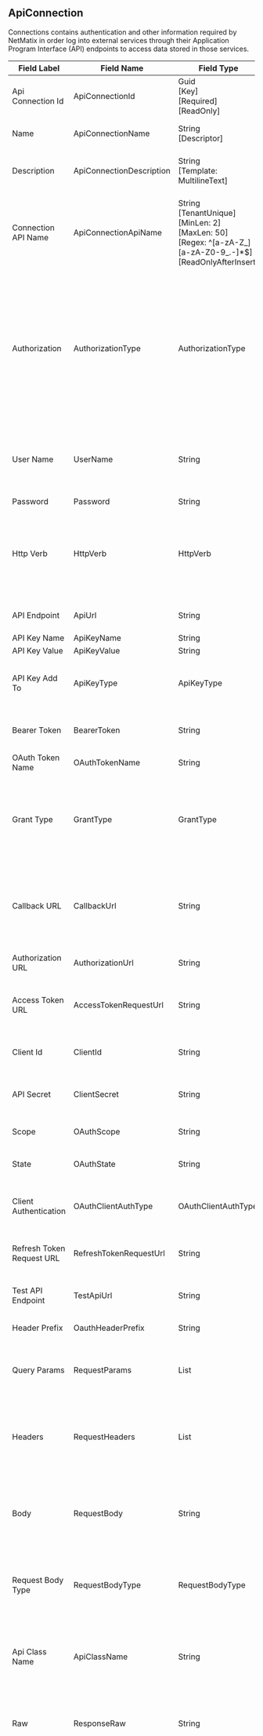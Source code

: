 # 



## ApiConnection
Connections contains authentication and other information required by NetMatix in order log into external services through their Application Program Interface (API) endpoints to access data stored in those services.  

| Field Label | Field Name | Field Type | Description |  
| ---- | ---- | ---- | ---- |  
| Api Connection Id | ApiConnectionId | Guid<br/>  [Key]<br/>  [Required]<br/>  [ReadOnly] |  |  
| Name | ApiConnectionName | String<br/>  [Descriptor] | The name of the external service you want to set up a connection for.  |  
| Description | ApiConnectionDescription | String<br/>  [Template: MultilineText] | Use the Connection Description property to describe the Connection in more detail and provide guidance to other users.  |  
| Connection API Name | ApiConnectionApiName | String<br/>  [TenantUnique]<br/>  [MinLen: 2]<br/>  [MaxLen: 50]<br/>  [Regex: ^[a-zA-Z_][a-zA-Z0-9_.-]*$]<br/>  [ReadOnlyAfterInsert] | A unique and url-safe API name for this Connection. It is used to refer to the Connection in processes and in the external API. The name is derived from the Connection Name by default and can only be edited when creating a new Connection.  |  
| Authorization | AuthorizationType | AuthorizationType | The authorization/authentication scheme/technique NetMatix will use to log into the service provider's API endpoint. NetMatix supports most popular authentication schemes, including basic auth with username and password, API key auth, and OAuth v2.<br/>  Allowable Values: <br/>  <br/>  **ApiKey**<br/>  **BearerToken**<br/>  **Basic**<br/>  **Oauth2** |  
| User Name | UserName | String | The provided username and password will be automatically encrypted with base64 algorithm and passed as header in the format: basic <encrypted_username>:<encrypted_password>.  |  
| Password | Password | String |  |  
| Http Verb | HttpVerb | HttpVerb | Specifies the REST verb that will be used to make the request, eg Post, Get, or Put.<br/>  Allowable Values: <br/>  <br/>  **Post**<br/>  **Get**<br/>  **Put**<br/>  **Delete** |  
| API Endpoint | ApiUrl | String | Enter the URL for the API endpoint with the data you wish to access.  |  
| API Key Name | ApiKeyName | String |  |  
| API Key Value | ApiKeyValue | String |  |  
| API Key Add To | ApiKeyType | ApiKeyType | <br/>  Allowable Values: <br/>  <br/>  **Query**<br/>  **Header** |  
| Bearer Token | BearerToken | String | Bearer tokens allow requests to authenticate using an access key, such as a JSON Web Token (JWT).  |  
| OAuth Token Name | OAuthTokenName | String | Specify a name that uniquely identifies this token.  |  
| Grant Type | GrantType | GrantType | The OAuth2 grant type that the service provider uses to perform authorization. Options: Authorization code and client credentials<br/>  Allowable Values: <br/>  <br/>  **AuthorizationCode**<br/>  **ClientCredentials** |  
| Callback URL | CallbackUrl | String | This is the callback URL that you will be redirected to after your connection is authorized. NetMatix uses this to extract the authorization code or access token. The Callback URL should match the one you use during the application registration process.  |  
| Authorization URL | AuthorizationUrl | String | The endpoint for the authorization server. This is used to get the Authentication code.  |  
| Access Token URL | AccessTokenRequestUrl | String | The endpoint for the Authorization server. This Url is used to exchange the authorization code for an access token. |  
| Client Id | ClientId | String | Client ID that is issued by the service provider. May also be called a Consumer Key or API key.  |  
| API Secret | ClientSecret | String | Your client secret to authorize your application's access to the data. May also be called the Consumer Secret or API Secret.  |  
| Scope | OAuthScope | String | The scope of the access request. It may have multiple space-delimited values.  |  
| State | OAuthState | String | An opaque value that is used for preventing cross-site request forgery.  |  
| Client Authentication | OAuthClientAuthType | OAuthClientAuthType | <br/>  Allowable Values: <br/>  <br/>  **SendAsBasicAuthHeader**<br/>  **SendClientCredentialsInBody** |  
| Refresh Token Request URL | RefreshTokenRequestUrl | String | An optional Refresh Token Request URL where NetMatix can refresh the access token if it expires.  |  
| Test API Endpoint | TestApiUrl | String | Enter an API endpoint URL to test authentication credentials. Preferably one needing no configuration such as /me |  
| Header Prefix | OauthHeaderPrefix | String | Added to the Authorization header before the access token.  |  
| Query Params | RequestParams | List<ApiParameter> | Query parameters are appended to the end of the request URL, following the ? and listed in key value pairs, and separated by & using the following syntax: ?id=1&type=new |  
| Headers | RequestHeaders | List<ApiParameter> | Some APIs require you to send particular headers along with requests, typically to provide additional metadata about the operation you are performing. You can set these up in the Headers tab.  |  
| Body | RequestBody | String | The body is used to send with requests whenever you need to add or update structured data. For example, if you're sending a request to add a new customer to an external service, you might include the customer details in JSON.  |  
| Request Body Type | RequestBodyType | RequestBodyType | <br/>  Allowable Values: <br/>  <br/>  **None**<br/>  **Raw**<br/>  **FormData** |  
| Api Class Name | ApiClassName | String | Select an Api Class such as the DropboxApi from the list of classes with an IApiConnection interface. Methods on the class such as GetFile() and PutFile() will be called to implement specific behaviors for the connection.  |  
| Raw | ResponseRaw | String | Contains the raw unformatted contents of the API response returned by the external service. Includes the body, headers and the status code.  |  
| Status | ResponseStatus | HttpStatusCode | Contains the full raw contest. <br/>  Allowable Values: <br/>  <br/>  **Continue**<br/>  **SwitchingProtocols**<br/>  **Processing**<br/>  **EarlyHints**<br/>  **OK**<br/>  **Created**<br/>  **Accepted**<br/>  **NonAuthoritativeInformation**<br/>  **NoContent**<br/>  **ResetContent**<br/>  **PartialContent**<br/>  **MultiStatus**<br/>  **AlreadyReported**<br/>  **IMUsed**<br/>  **Ambiguous**<br/>  **Ambiguous**<br/>  **Moved**<br/>  **Moved**<br/>  **Redirect**<br/>  **Redirect**<br/>  **RedirectMethod**<br/>  **RedirectMethod**<br/>  **NotModified**<br/>  **UseProxy**<br/>  **Unused**<br/>  **TemporaryRedirect**<br/>  **TemporaryRedirect**<br/>  **PermanentRedirect**<br/>  **BadRequest**<br/>  **Unauthorized**<br/>  **PaymentRequired**<br/>  **Forbidden**<br/>  **NotFound**<br/>  **MethodNotAllowed**<br/>  **NotAcceptable**<br/>  **ProxyAuthenticationRequired**<br/>  **RequestTimeout**<br/>  **Conflict**<br/>  **Gone**<br/>  **LengthRequired**<br/>  **PreconditionFailed**<br/>  **RequestEntityTooLarge**<br/>  **RequestUriTooLong**<br/>  **UnsupportedMediaType**<br/>  **RequestedRangeNotSatisfiable**<br/>  **ExpectationFailed**<br/>  **MisdirectedRequest**<br/>  **UnprocessableEntity**<br/>  **Locked**<br/>  **FailedDependency**<br/>  **UpgradeRequired**<br/>  **PreconditionRequired**<br/>  **TooManyRequests**<br/>  **RequestHeaderFieldsTooLarge**<br/>  **UnavailableForLegalReasons**<br/>  **InternalServerError**<br/>  **NotImplemented**<br/>  **BadGateway**<br/>  **ServiceUnavailable**<br/>  **GatewayTimeout**<br/>  **HttpVersionNotSupported**<br/>  **VariantAlsoNegotiates**<br/>  **InsufficientStorage**<br/>  **LoopDetected**<br/>  **NotExtended**<br/>  **NetworkAuthenticationRequired** |  
| Time | ResponseElapsedTime | Int | Time required to retrieve a response from the external service in millisecnts.  |  
| Size | ResponseSize | String | Size of the response in bytes returned by the external service.  |  
| Created Date | CreatedDate | DateTime |  |  
| Created By | CreatedBy | String |  |  
| Modified Date | ModifiedDate | DateTime |  |  
| Modified By | ModifiedBy | String |  |  
| Row Version | RowVersion | Int |  |  
| Organization Id | OrganizationId | Guid?<br/>  [ForeignKey Organization] |  |  

